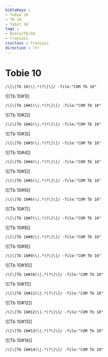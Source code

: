 ```yaml
---
bibleKeys : 
- Tobie 10
- Tb 10
- Tobit 10
tags : 
- Bible/Tb/10
- français
cssclass : français
direction : ltr
---
```


# Tobie 10

```query
/\[\[Tb 10(\|.*)?\]\]/ -file:"COM Tb 10"
```



![[Tb 10#1]]

```query
/\[\[Tb 10#1(\|.*)?\]\]/ -file:"COM Tb 10"
```

![[Tb 10#2]]

```query
/\[\[Tb 10#2(\|.*)?\]\]/ -file:"COM Tb 10"
```

![[Tb 10#3]]

```query
/\[\[Tb 10#3(\|.*)?\]\]/ -file:"COM Tb 10"
```

![[Tb 10#4]]

```query
/\[\[Tb 10#4(\|.*)?\]\]/ -file:"COM Tb 10"
```

![[Tb 10#5]]

```query
/\[\[Tb 10#5(\|.*)?\]\]/ -file:"COM Tb 10"
```

![[Tb 10#6]]

```query
/\[\[Tb 10#6(\|.*)?\]\]/ -file:"COM Tb 10"
```

![[Tb 10#7]]

```query
/\[\[Tb 10#7(\|.*)?\]\]/ -file:"COM Tb 10"
```

![[Tb 10#8]]

```query
/\[\[Tb 10#8(\|.*)?\]\]/ -file:"COM Tb 10"
```

![[Tb 10#9]]

```query
/\[\[Tb 10#9(\|.*)?\]\]/ -file:"COM Tb 10"
```

![[Tb 10#10]]

```query
/\[\[Tb 10#10(\|.*)?\]\]/ -file:"COM Tb 10"
```

![[Tb 10#11]]

```query
/\[\[Tb 10#11(\|.*)?\]\]/ -file:"COM Tb 10"
```

![[Tb 10#12]]

```query
/\[\[Tb 10#12(\|.*)?\]\]/ -file:"COM Tb 10"
```

![[Tb 10#13]]

```query
/\[\[Tb 10#13(\|.*)?\]\]/ -file:"COM Tb 10"
```

![[Tb 10#14]]

```query
/\[\[Tb 10#14(\|.*)?\]\]/ -file:"COM Tb 10"
```

